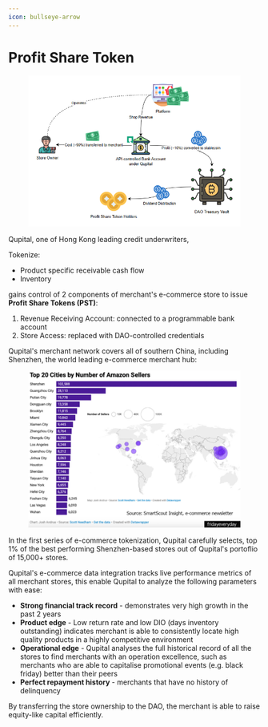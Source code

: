 ```yaml
---
icon: bullseye-arrow
---
```


# Profit Share Token

<figure><img src=".gitbook/assets/image (5).png" alt=""><figcaption></figcaption></figure>

Qupital, one of Hong Kong leading credit underwriters,&#x20;

Tokenize:

* Product specific receivable cash flow
* Inventory&#x20;

gains control of 2 components of merchant's e-commerce store to issue **Profit Share Tokens (PST)**:

1. Revenue Receiving Account: connected to a programmable bank account
2. Store Access: replaced with DAO-controlled credentials

Qupital's merchant network covers all of southern China, including Shenzhen, the world leading e-commerce merchant hub:

<figure><img src=".gitbook/assets/image (1).png" alt="" width="563"><figcaption></figcaption></figure>

In the first series of e-commerce tokenization, Qupital carefully selects, top 1% of the best performing Shenzhen-based stores out of Qupital's portoflio of 15,000+ stores.

Qupital's e-commerce data integration tracks live performance metrics of all merchant stores, this enable Qupital to analyze the following parameters with ease:

* **Strong financial track record** - demonstrates very high growth in the past 2 years
* **Product edge** - Low return rate and low DIO (days inventory outstanding) indicates merchant is able to consistently locate high quality products in a highly competitive environment
* **Operational edge** - Qupital analyses the full historical record of all the stores to find merchants with an operation excellence, such as merchants who are able to capitalise promotional events (e.g. black friday) better than their peers
* **Perfect repayment history** - merchants that have no history of delinquency

By transferring the store ownership to the DAO, the merchant is able to raise equity-like capital efficiently.
